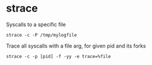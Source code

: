 # strace

Syscalls to a specific file

```
strace -c -P /tmp/mylogfile
```

Trace all syscalls with a file arg, for given pid and its forks

```
strace -c -p [pid] -f -yy -e trace=%file
```

